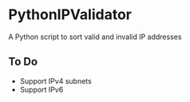 # PythonIPValidator
A Python script to sort valid and invalid IP addresses

## To Do

- Support IPv4 subnets
- Support IPv6
